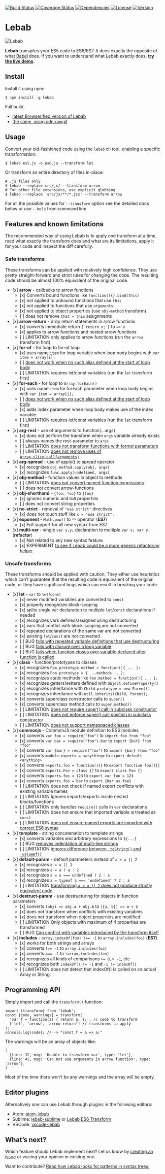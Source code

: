 [![Build Status](https://img.shields.io/travis/lebab/lebab.svg)](https://travis-ci.org/lebab/lebab) [![Coverage Status](https://img.shields.io/codecov/c/github/lebab/lebab/master.svg)](https://codecov.io/github/lebab/lebab) [![Dependencies](https://img.shields.io/librariesio/github/lebab/lebab.svg)](https://libraries.io/npm/lebab) [![License](https://img.shields.io/:license-mit-brightgreen.svg)](https://mohebifar.mit-license.org) [![Version](https://img.shields.io/npm/v/lebab.svg)](https://www.npmjs.com/package/lebab)

Lebab
=====

![Lebab](https://raw.githubusercontent.com/mohebifar/lebab-logo/master/logo.png)

**Lebab** transpiles your ES5 code to ES6/ES7. It does exactly the opposite of what [Babel](https://babeljs.io/) does. If you want to understand what Lebab exactly does, **[try the live demo](https://uniibu.github.io/lebab-ce/).**

Install
-------

Install it using npm:

    $ npm install -g lebab

Full build:

-   [latest Browserified version of Lebab](https://wzrd.in/standalone/lebab@latest)
-   [the same, using cdn.rawgit](https://umdfied.herokuapp.com/umdfied/lebab/latest)

Usage
-----

Convert your old-fashioned code using the `lebab` cli tool, enabling a specific transformation:

    $ lebab es5.js -o es6.js --transform let

Or transform an entire directory of files in-place:

    # .js files only
    $ lebab --replace src/js/ --transform arrow
    # For other file extensions, use explicit globbing
    $ lebab --replace 'src/js/**/*.jsx' --transform arrow

For all the possible values for `--transform` option see the detailed docs below or use `--help` from command line.

Features and known limitations
------------------------------

The recommended way of using Lebab is to apply one transform at a time, read what exactly the transform does and what are its limitations, apply it for your code and inspect the diff carefully.

### Safe transforms

These transforms can be applied with relatively high confidence. They use pretty straight-forward and strict rules for changing the code. The resulting code should be almost 100% equivalent of the original code.

-   \[x\] **arrow** - callbacks to arrow functions
    -   \[x\] Converts bound functions like `function(){}.bind(this)`
    -   \[x\] not applied to unbound functions that use `this`
    -   \[x\] not applied to functions that use `arguments`
    -   \[x\] not applied to object properties (use `obj-method` transform)
    -   \[ \] does not remove `that = this` assignments
-   \[x\] **arrow-return** - drop return statements in arrow functions
    -   \[x\] converts immediate return `{ return x; }` to `=> x`
    -   \[x\] applies to arrow functions and nested arrow functions
    -   \[ \] LIMITATION only applies to arrow functions (run the `arrow` transform first)
-   \[x\] **for-of** - for loop to for-of loop
    -   \[x\] uses name `item` for loop variable when loop body begins with `var item = array[i];`
    -   \[ \] [does not work when no such alias defined at the start of loop body](https://github.com/lebab/lebab/issues/166)
    -   \[ \] LIMITATION requires let/const variables (run the `let` transform first)
-   \[x\] **for-each** - for loop to `Array.forEach()`
    -   \[x\] uses name `item` for forEach parameter when loop body begins with `var item = array[i];`
    -   \[ \] [does not work when no such alias defined at the start of loop body](https://github.com/lebab/lebab/issues/166)
    -   \[x\] adds index parameter when loop body makes use of the index variable.
    -   \[ \] LIMITATION requires let/const variables (run the `let` transform first)
-   \[x\] **arg-rest** - use of arguments to function(…args)
    -   \[x\] does not perform the transform when `args` variable already exists
    -   \[ \] always names the rest-parameter to `args`
    -   \[ \] LIMITATION [does not transform functions with formal parameters](https://github.com/lebab/lebab/issues/191)
    -   \[ \] LIMITATION [does not remove uses of `Array.slice.call(arguments)`](https://github.com/lebab/lebab/issues/191)
-   \[x\] **arg-spread** - use of apply() to spread operator
    -   \[x\] recognizes `obj.method.apply(obj, args)`
    -   \[x\] recognizes `func.apply(undefined, args)`
-   \[x\] **obj-method** - function values in object to methods
    -   \[ \] LIMITATION [does not convert named function expressions](https://github.com/lebab/lebab/issues/127)
    -   \[ \] does not convert arrow-functions
-   \[x\] **obj-shorthand** - `{foo: foo}` to `{foo}`
    -   \[x\] ignores numeric and `NaN` properties
    -   \[ \] does not convert string properties
-   \[x\] **no-strict** - removal of `"use strict"` directives
    -   \[x\] does not touch stuff like `x = "use strict";`
-   \[x\] **exponent** - `Math.pow()` to `**` operator (**ES7**)
    -   \[x\] Full support for all new syntax from ES7
-   \[x\] **multi-var** - single `var x,y;` declaration to multiple `var x; var y;` (**refactor**)
    -   \[x\] Not related to any new syntax feature
    -   \[x\] EXPERIMENT [to see if Lebab could be a more generic refactoring helper](https://github.com/lebab/lebab/issues/158)

### Unsafe transforms

These transforms should be applied with caution. They either use heuristics which can’t guarantee that the resulting code is equivalent of the original code, or they have significant bugs which can result in breaking your code.

-   \[x\] **let** - `var` to `let`/`const`
    -   \[x\] never modified variables are converted to `const`
    -   \[x\] properly recognizes block-scoping
    -   \[x\] splits single var declaration to multiple `let`/`const` declarations if needed
    -   \[x\] recognizes vars defined/assigned using destructuring
    -   \[x\] vars that conflict with block-scoping are not converted
    -   \[x\] repeated declarations of the same var are not converted
    -   \[x\] existing `let`/`const` are not converted
    -   \[ \] BUG [fails with repeated variable definitions that use destructuring](https://github.com/lebab/lebab/issues/131)
    -   \[ \] BUG [fails with closure over a loop variable](https://github.com/lebab/lebab/issues/145)
    -   \[ \] BUG [fails when function closes over variable declared after function is called](https://github.com/lebab/lebab/issues/168)
-   \[x\] **class** - function/prototypes to classes
    -   \[x\] recognizes `Foo.prototype.method = function(){ ... };`
    -   \[x\] recognizes `Foo.prototype = { ...methods... };`
    -   \[x\] recognizes static methods like `Foo.method = function(){ ... };`
    -   \[x\] recognizes getters/setters defined with `Object.defineProperty()`
    -   \[x\] recognizes inheritance with `Child.prototype = new Parent()`
    -   \[x\] recognizes inheritance with `util.inherits(Child, Parent);`
    -   \[x\] converts superclass constructor calls to `super()`
    -   \[x\] converts superclass method calls to `super.method()`
    -   \[ \] LIMITATION [does not require super() call in subclass constructor](https://github.com/lebab/lebab/issues/186)
    -   \[ \] LIMITATION [does not enforce super() call position in subclass constructor](https://github.com/lebab/lebab/issues/186)
    -   \[ \] LIMITATION [does not support namespaced classes](https://github.com/lebab/lebab/issues/113)
-   \[x\] **commonjs** - CommonJS module definition to ES6 modules
    -   \[x\] converts `var foo = require("foo")` to `import foo from "foo"`
    -   \[x\] converts `var bar = require("foo").bar` to `import {bar} from "foo"`
    -   \[x\] converts `var {bar} = require("foo")` to `import {bar} from "foo"`
    -   \[x\] converts `module.exports = <anything>` to `export default <anything>`
    -   \[x\] converts `exports.foo = function(){}` to `export function foo(){}`
    -   \[x\] converts `exports.Foo = class {}` to `export class Foo {}`
    -   \[x\] converts `exports.foo = 123` to `export var foo = 123`
    -   \[x\] converts `exports.foo = bar` to `export {bar as foo}`
    -   \[ \] LIMITATION does not check if named export conflicts with existing variable names
    -   \[ \] LIMITATION Ignores imports/exports inside nested blocks/functions
    -   \[ \] LIMITATION only handles `require()` calls in `var` declarations
    -   \[ \] LIMITATION does not ensure that imported variable is treated as `const`
    -   \[ \] LIMITATION [does not ensure named exports are imported with correct ES6 syntax](https://github.com/lebab/lebab/issues/215)
-   \[x\] **template** - string concatenation to template strings
    -   \[x\] converts variables and arbitrary expressions to `${...}`
    -   \[ \] BUG [removes indentation of multi-line strings](https://github.com/lebab/lebab/issues/88)
    -   \[ \] LIMITATION [ignores difference between `.toString()` and `.valueOf()`](https://github.com/lebab/lebab/issues/107)
-   \[x\] **default-param** - default parameters instead of `a = a || 2`
    -   \[x\] recognizes `a = a || 2`
    -   \[x\] recognizes `a = a ? a : 2`
    -   \[x\] recognizes `a = a === undefined ? 2 : a`
    -   \[x\] recognizes `a = typeof a === 'undefined' ? 2 : a`
    -   \[ \] LIMITATION [transforming `a = a || 2` does not produce strictly equivalent code](https://github.com/lebab/lebab/issues/125)
-   \[x\] **destruct-param** - use destructuring for objects in function parameters
    -   \[x\] converts `(obj) => obj.a + obj.b` to `({a, b}) => a + b`
    -   \[x\] does not transform when conflicts with existing variables
    -   \[x\] does not transform when object properties are modified
    -   \[ \] LIMITATION Only objects with maximum of 4 properties are transformed
    -   \[ \] BUG [Can conflict with variables introduced by the transform itself](https://github.com/lebab/lebab/issues/200)
-   \[x\] **includes** - `array.indexOf(foo) !== -1` to `array.includes(foo)` (**ES7**)
    -   \[x\] works for both strings and arrays
    -   \[x\] converts `!== -1` to `array.includes(foo)`
    -   \[x\] converts `=== -1` to `!array.includes(foo)`
    -   \[x\] recognizes all kinds of comparisons `>= 0`, `> -1`, etc
    -   \[x\] recognizes both `indexOf() != -1` and `-1 != indexOf()`
    -   \[ \] LIMITATION does not detect that indexOf() is called on an actual Array or String.

Programming API
---------------

Simply import and call the `transform()` function:

    import {transform} from 'lebab';
    const {code, warnings} = transform(
      'var f = function(a) { return a; };', // code to transform
      ['let', 'arrow', 'arrow-return'] // transforms to apply
    );
    console.log(code); // -> "const f = a => a;"

The warnings will be an array of objects like:

    [
      {line: 12, msg: 'Unable to transform var', type: 'let'},
      {line: 45, msg: 'Can not use arguments in arrow function', type: 'arrow'},
    ]

Most of the time there won’t be any warnings and the array will be empty.

Editor plugins
--------------

Alternatively one can use Lebab through plugins in the following editors:

-   Atom: [atom-lebab](https://github.com/ga2mer/atom-lebab)
-   Sublime: [lebab-sublime](https://github.com/inkless/lebab-sublime) or [Lebab ES6 Transform](https://packagecontrol.io/packages/Lebab%20ES6%20Transform)
-   VSCode: [vscode-lebab](https://marketplace.visualstudio.com/items?itemName=mrmlnc.vscode-lebab)

What’s next?
------------

Which feature should Lebab implement next? Let us know by [creating an issue](https://github.com/mohebifar/lebab/issues) or voicing your opinion in existing one.

Want to contribute? [Read how Lebab looks for patterns in syntax trees.](http://nene.github.io/2016/04/02/matches-ast)

